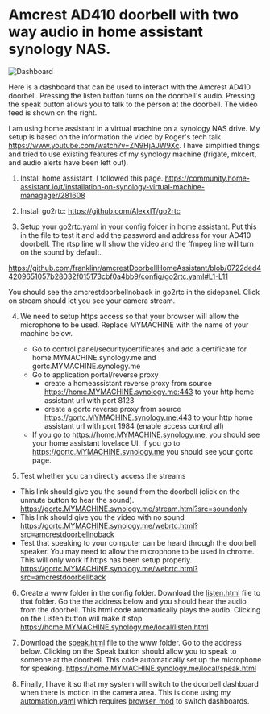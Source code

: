 # Amcrest AD410 doorbell with two way audio in home assistant synology NAS.

![Dashboard](https://github.com/franklinr/amcrestDoorbellHomeAssistant/blob/204fd846c63da347bc2cde105e8add385d705374/dash.png)

Here is a dashboard that can be used to interact with the Amcrest AD410 doorbell.  Pressing the listen button turns on the doorbell's audio.  Pressing the speak button allows you to talk to the person at the doorbell.  The video feed is shown on the right.

I am using home assistant in a virtual machine on a synology NAS drive. My setup is based on the information the video by Roger's tech talk https://www.youtube.com/watch?v=ZN9HjAJW9Xc.  I have simplified things and tried to use existing features of my synology machine (frigate, mkcert, and audio alerts have been left out).

1. Install home assistant.  I followed this page.
https://community.home-assistant.io/t/installation-on-synology-virtual-machine-managager/281608

2. Install go2rtc: https://github.com/AlexxIT/go2rtc

3. Setup your [go2rtc.yaml](https://github.com/franklinr/amcrestdoorbell/blob/23e9673e2d077ab0fac55232e5f3c4a977b9153b/config/go2rtc.yaml) in your config folder in home assistant.  Put this in the file to test it and add the password and address for your AD410 doorbell.  The rtsp line will show the video and the ffmpeg line will turn on the sound by default.

https://github.com/franklinr/amcrestDoorbellHomeAssistant/blob/0722ded44209651057b28032f015173cbf0a4bb9/config/go2rtc.yaml#L1-L11

You should see the amcrestdoorbellnoback in go2rtc in the sidepanel.  Click on stream should let you see your camera stream.  

4. We need to setup https access so that your browser will allow the microphone to be used.  Replace MYMACHINE with the name of your machine below.
    - Go to control panel/security/certificates and add a certificate for home.MYMACHINE.synology.me and gortc.MYMACHINE.synology.me
    - Go to application portal/reverse proxy
        - create a homeassistant reverse proxy from source https://home.MYMACHINE.synology.me:443 to your http home assistant url with port 8123
        - create a gortc reverse proxy from source https://gortc.MYMACHINE.synology.me:443 to your http home assistant url with port 1984 (enable access control all)
    - If you go to https://home.MYMACHINE.synology.me, you should see your home assistant lovelace UI. If you go to https://gortc.MYMACHINE.synology.me you should see your gortc page.   

5. Test whether you can directly access the streams
  - This link should give you the sound from the doorbell (click on the unmute button to hear the sound).
    https://gortc.MYMACHINE.synology.me/stream.html?src=soundonly
  - This link should give you the video with no sound
    https://gortc.MYMACHINE.synology.me/webrtc.html?src=amcrestdoorbellnoback
  - Test that speaking to your computer can be heard through the doorbell speaker.  You may need to allow the microphone to be used in chrome.  This will only work if https has been setup properly.
    https://gortc.MYMACHINE.synology.me/webrtc.html?src=amcrestdoorbellback

6. Create a www folder in the config folder.  Download the [listen.html](https://github.com/franklinr/amcrestDoorbellHomeAssistant/blob/c9b064a62d80a21b4a400ab8b3d5805623f2b44e/config/www/listen.html) file to that folder.  Go the the address below and you should hear the audio from the doorbell. This html code automatically plays the audio.  Clicking on the Listen button will make it stop.  
https://home.MYMACHINE.synology.me/local/listen.html

7. Download the [speak.html](https://github.com/franklinr/amcrestDoorbellHomeAssistant/blob/a5377c64a736048a1c75fbf3e4e26f88afeb70a7/config/www/speak.html) file to the www folder.  Go to the address below. Clicking on the Speak button should allow you to speak to someone at the doorbell.  This code automatically set up the microphone for speaking.
https://home.MYMACHINE.synology.me/local/speak.html

8. Finally, I have it so that my system will switch to the doorbell dashboard when there is motion in the camera area.
This is done using my [automation.yaml](https://github.com/franklinr/amcrestDoorbellHomeAssistant/blob/bf00faa35c967f0995ffaddd7e65ebf9ea03c996/config/automations.yaml) which requires [browser_mod](https://github.com/thomasloven/hass-browser_mod) to switch dashboards.


